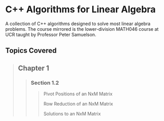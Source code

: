# C++ Algorithms for Linear Algebra
A collection of C++ algorithms designed to solve most linear algebra problems. The course mirrored is the lower-division MATH046 course at UCR taught by Professor Peter Samuelson.

## **Topics Covered**
> ## Chapter 1
>
>> ### Section 1.2
>>> Pivot Positions of an NxM Matrix
>>>
>>> Row Reduction of an NxM Matrix
>>>
>>> Solutions to an NxM Matrix
>>>
>>> 
>>>